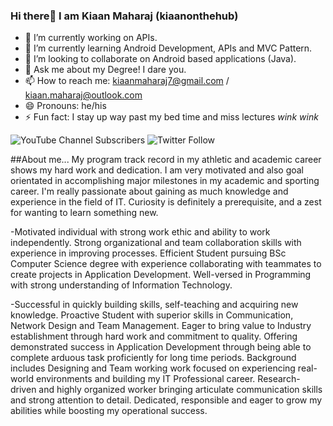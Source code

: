 ### Hi there👋 I am Kiaan Maharaj (kiaanonthehub)

- 🔭 I’m currently working on APIs.
- 🌱 I’m currently learning Android Development, APIs and MVC Pattern.
- 👯 I’m looking to collaborate on Android based applications (Java).
- 💬 Ask me about my Degree! I dare you.
- 📫 How to reach me: kiaanmaharaj7@gmail.com / kiaan.maharaj@outlook.com
- 😄 Pronouns: he/his
- ⚡ Fun fact: I stay up way past my bed time and miss lectures *wink* *wink*

![YouTube Channel Subscribers](https://img.shields.io/youtube/channel/subscribers/UCQqkIh-Ah1SKYYoldz-vzrQ?label=Subcribe%20to%20my%20Youtube%20Channel&style=social) ![Twitter Follow](https://img.shields.io/twitter/follow/kiaanmyraj?label=Follow%20my%20Twitter&style=social)


##About me...
My program track record in my athletic and academic career shows my hard work and dedication. I am very motivated and also goal orientated in accomplishing major milestones in my academic and sporting career. I'm really passionate about gaining as much knowledge and experience in the field of IT.
Curiosity is definitely a prerequisite, and a zest for wanting to learn something new.

-Motivated individual with strong work ethic and ability to work independently. Strong organizational and team collaboration skills with experience in improving processes. Efficient Student pursuing BSc Computer Science degree with experience collaborating with teammates to create projects in Application Development. Well-versed in Programming with strong understanding of Information Technology. 

-Successful in quickly building skills, self-teaching and acquiring new knowledge. Proactive Student with superior skills in Communication, Network Design and Team Management. Eager to bring value to Industry establishment through hard work and commitment to quality. Offering demonstrated success in Application Development through being able to complete arduous task proficiently for long time periods. Background includes Designing and Team working work focused on experiencing real-world environments and building my IT Professional career. Research-driven and highly organized worker bringing articulate communication skills and strong attention to detail. Dedicated, responsible and eager to grow my abilities while boosting my operational success.
